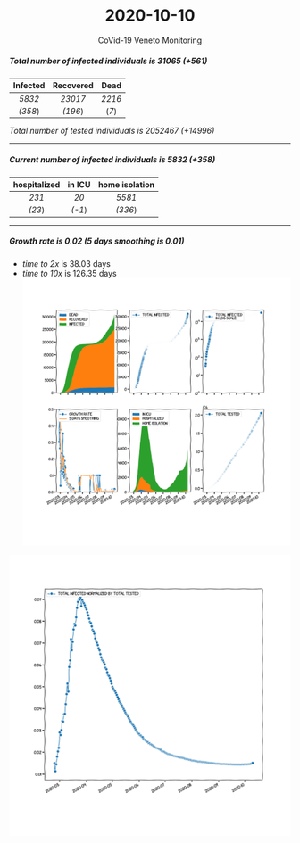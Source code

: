 <div align='center'>

# 2020-10-10
CoVid-19 Veneto Monitoring
</div>

##### Total number of infected individuals is 31065 (+561)
Infected | Recovered | Dead
:---: | :---: | :---:
*5832* | *23017* | *2216*
*(358*) | *(196*) | (*7*)

*Total number of tested individuals is 2052467 (+14996)*
***
##### Current number of infected individuals is 5832 (+358)
hospitalized | in ICU | home isolation
:---: | :---: | :---:
*231* |*20* |*5581*
*(23*) |*(-1*) |*(336*)
***
##### Growth rate is 0.02 (5 days smoothing is 0.01)
- *time to 2x* is 38.03 days
- *time to 10x* is 126.35 days
![stats][stats]

![infected_normalized][infected_normalized]

[stats]: stats_Veneto.png
[infected_normalized]: infected_normalized_Veneto.png

